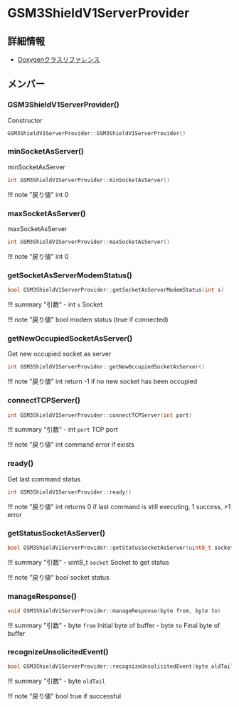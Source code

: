 # GSM3ShieldV1ServerProvider



## 詳細情報

- [Doxygenクラスリファレンス](https://lang-ship.com/reference/Arduino/1.8.9/class_g_s_m3_shield_v1_server_provider.html)

## メンバー

### GSM3ShieldV1ServerProvider()


Constructor 
```c
GSM3ShieldV1ServerProvider::GSM3ShieldV1ServerProvider()
```



### minSocketAsServer()


minSocketAsServer 

```c
int GSM3ShieldV1ServerProvider::minSocketAsServer()
```

!!! note "戻り値"
	int 0 



### maxSocketAsServer()


maxSocketAsServer 

```c
int GSM3ShieldV1ServerProvider::maxSocketAsServer()
```

!!! note "戻り値"
	int 0 



### getSocketAsServerModemStatus()



```c
bool GSM3ShieldV1ServerProvider::getSocketAsServerModemStatus(int s)
```

!!! summary "引数"
	- int `s` Socket 

!!! note "戻り値"
	bool modem status (true if connected) 



### getNewOccupiedSocketAsServer()


Get new occupied socket as server 

```c
int GSM3ShieldV1ServerProvider::getNewOccupiedSocketAsServer()
```

!!! note "戻り値"
	int return -1 if no new socket has been occupied 



### connectTCPServer()



```c
int GSM3ShieldV1ServerProvider::connectTCPServer(int port)
```

!!! summary "引数"
	- int `port` TCP port 

!!! note "戻り値"
	int command error if exists 



### ready()


Get last command status 

```c
int GSM3ShieldV1ServerProvider::ready()
```

!!! note "戻り値"
	int returns 0 if last command is still executing, 1 success, >1 error 



### getStatusSocketAsServer()



```c
bool GSM3ShieldV1ServerProvider::getStatusSocketAsServer(uint8_t socket)
```

!!! summary "引数"
	- uint8_t `socket` Socket to get status 

!!! note "戻り値"
	bool socket status 



### manageResponse()



```c
void GSM3ShieldV1ServerProvider::manageResponse(byte from, byte to)
```

!!! summary "引数"
	- byte `from` Initial byte of buffer 
	- byte `to` Final byte of buffer 



### recognizeUnsolicitedEvent()



```c
bool GSM3ShieldV1ServerProvider::recognizeUnsolicitedEvent(byte oldTail)
```

!!! summary "引数"
	- byte `oldTail` 

!!! note "戻り値"
	bool true if successful 



